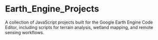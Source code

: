 # Earth_Engine_Projects
A collection of JavaScript projects built for the Google Earth Engine Code Editor, including scripts for terrain analysis, wetland mapping, and remote sensing workflows.

